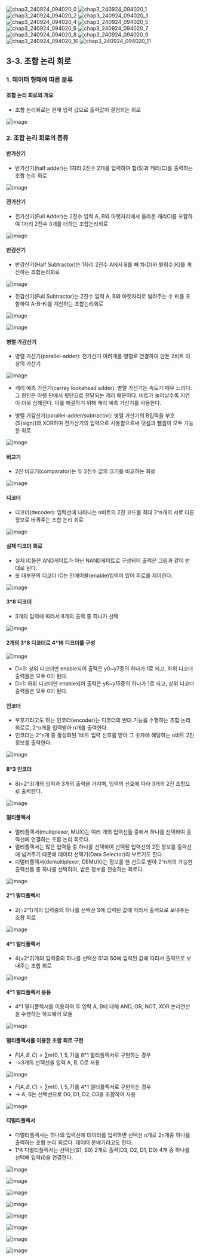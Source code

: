 ![chap3_240924_094020_0](https://github.com/user-attachments/assets/0025b734-8bae-4515-952d-385d0f1885ca)
![chap3_240924_094020_1](https://github.com/user-attachments/assets/a537d6bf-bf0e-4247-b9f8-db8ad87cbca6)
![chap3_240924_094020_2](https://github.com/user-attachments/assets/c46155ac-d2e1-444a-9e55-98a47930b875)
![chap3_240924_094020_3](https://github.com/user-attachments/assets/210d14de-a4eb-4b1f-ab63-f1c74dd86bb4)
![chap3_240924_094020_4](https://github.com/user-attachments/assets/a1153b33-f783-4903-878e-cb275e709318)
![chap3_240924_094020_5](https://github.com/user-attachments/assets/16856f64-6796-4c5c-bc81-aa64e7a1a32a)
![chap3_240924_094020_6](https://github.com/user-attachments/assets/262dd98c-0fab-48e2-bdc1-86c99b9d8f63)
![chap3_240924_094020_7](https://github.com/user-attachments/assets/1ce17201-b780-41f6-9f54-dc7c17ed872e)
![chap3_240924_094020_8](https://github.com/user-attachments/assets/da6ac6ac-b8a5-4e70-8b7f-4da24c38e9d9)
![chap3_240924_094020_9](https://github.com/user-attachments/assets/6d5cfb3d-49a6-45d3-be74-2700396255af)
![chap3_240924_094020_10](https://github.com/user-attachments/assets/b852b870-b14c-4348-bcbb-d4615b827b23)
![chap3_240924_094020_11](https://github.com/user-attachments/assets/929d5b09-a4a0-4232-b911-600783deb508)

## 3-3. 조합 논리 회로

### 1. 데이터 형태에 따른 분류
#### 조합 논리 회로의 개요
* 조합 논리회로는 현재 입력 값으로 출력값이 결정되는 회로

![image](https://github.com/user-attachments/assets/c2690bad-5764-4e43-a234-70d267a4dc29)

### 2. 조합 논리 회로의 종류
#### 반가산기
* 반가산기(half adder)는 1자리 2진수 2개를 입력하여 합(S)과 캐리(C)를 출력하는 조합 논리 회로

![image](https://github.com/user-attachments/assets/c63d0a35-8096-46a1-8ba0-bc6c52bb2603)

#### 전가산기
* 전가산기(Full Adder)는 2진수 입력 A, B와 아랫자리에서 올라온 캐리Ci를 포함하여 1자리 2진수 3개를 더하는 조합논리회로

![image](https://github.com/user-attachments/assets/bb9f5adc-f7d2-4df4-95f8-4792c861784d)

#### 반감산기

* 반감산기(Half Subtractor)는 1자리 2진수 A에서 B를 빼 차(D)와 빌림수(K)를 계산하는 조합논리회로

![image](https://github.com/user-attachments/assets/3ad78d42-3d85-45dc-863f-dac22ba12da3)

* 전감산기(Full Subtractor)는 2진수 입력 A, B와 아랫자리로 빌려주는 수 Ki를 포함하여 A-B-Ki를 계산하는 조합논리회로

![image](https://github.com/user-attachments/assets/1d8b0587-0966-4cc9-87f2-1c206f0b6e7f)

![image](https://github.com/user-attachments/assets/690a87d5-0194-4edb-8697-5de42766a1c1)

#### 병렬 가감산기
* 병렬 가산기(parallel-adder): 전가산기 여려개를 병렬로 연결하여 만든 2비트 이상의 가산기

![image](https://github.com/user-attachments/assets/d6821eec-7457-4715-9de7-a8c6568b3ac2)

* 캐리 예측 가산기(carray lookahead adder): 병렬 가산기는 속도가 매우 느리다. 그 원인은 아랫 단에서 윗단으로 전달되는 캐리 때문이다. 비트가 늘어날수록 지연이 더욱 심해진다. 이를 해결하기 위해 캐리 예측 가산기를 사용한다.

* 병렬 가감산기(parallel-adder/subtractor): 병렬 가산기의 B입력을 부호(S(sign))와 XOR하여 전가산기의 입력으로 사용함으로써 덧셈과 뺄셈이 모두 가능한 회로

![image](https://github.com/user-attachments/assets/c7374c03-18b6-420e-bb2e-95e98579fa42)

#### 비교기
* 2진 비교기(comparator)는 두 2진수 값의 크기를 비교하는 회로

![image](https://github.com/user-attachments/assets/e38d0651-20fc-41b1-b3d4-54332ab22c45)

#### 디코더
* 디코더(decoder): 입력선에 나타나는 n비트의 2진 코드를 최대 2^n개의 서로 다른 정보로 바꿔주는 조합 논리 회로

![image](https://github.com/user-attachments/assets/58706cf2-ca94-4da5-b248-4e53752c813d)

#### 실제 디코더 회로
* 실제 IC들은 AND게이트가 아닌 NAND게이트로 구성되어 출력은 그림과 같이 반대로 된다.
* 또 대부분의 디코더 IC는 인에이블(enable)입력이 있어 회로를 제어한다.

![image](https://github.com/user-attachments/assets/210c75a3-6591-41ce-897e-f270421b828f)

#### 3\*8 디코더
* 3개의 입력에 따라서 8개의 출력 중 하나가 선택

![image](https://github.com/user-attachments/assets/c68139f4-f073-4fe1-b91f-62f245695298)

#### 2개의 3\*8 디코더로 4\*16 디코더를 구성
![image](https://github.com/user-attachments/assets/38799163-635a-4abd-b4b6-69e2befc50b0)

* D=0: 상위 디코더만 enable되어 출력은 y0\~y7중의 하나가 1로 되고, 하위 디코더 출력들은 모두 0이 된다.
* D=1: 하위 디코더만 enable되어 출력은 y8\~y15중의 하나가 1로 되고, 상위 디코더 출력들은 모두 0이 된다.

#### 인코더
* 부호기라고도 하는 인코더(encoder)는 디코더의 반대 기능을 수행하는 조합 논리 회로로, 2^n개를 입력받아 n개를 출력한다.
* 인코더는 2^n개 중 활성화된 1비트 입력 신호를 받아 그 숫자에 해당하는 n비트 2진 정보를 출력한다.

![image](https://github.com/user-attachments/assets/db3ef714-c8bd-4d32-8c61-21506d13b04b)

#### 8\*3 인코더
* 8(=2^3)개의 입력과 3개의 출력을 가지며, 입력의 신호에 따라 3개의 2진 조합으로 출력한다.

![image](https://github.com/user-attachments/assets/4c3d6a91-1335-465e-9033-d73bddd26076)

#### 멀티플렉서
* 멀티플렉서(multiplexer, MUX)는 여러 개의 입력선들 중에서 하나를 선택하여 출력선에 연결하는 조합 논리 회로다.
* 멀티플렉서는 많은 입력들 중 하나를 선택하여 선택된 입력선의 2진 정보를 출력선에 넘겨주기 때문에 데이터 선택기(Data Selector)라 부르기도 한다.
* 디멀티플렉서(demultiplexer, DEMUX)는 정보를 한 선으로 받아 2^n개의 가능한 출력선들 중 하나를 선택하여, 받은 정보를 전송하는 회로다.

![image](https://github.com/user-attachments/assets/1c354fbc-1baf-4b16-a160-66aaf4317091)

#### 2\*1 멀티플렉서
* 2(=2^1)개의 입력중의 하나를 선택선 S에 입력된 값에 따라서 출력으로 보내주는 조합 회로

![image](https://github.com/user-attachments/assets/6918a464-573f-4384-aaed-08bbc3893fa5)

#### 4\*1 멀티플렉서
* 4(=2^2)개의 입력중의 하나를 선택선 S1과 S0에 입력된 값에 따라서 출력으로 보내주는 조합 회로

![image](https://github.com/user-attachments/assets/38937661-6677-4c05-9096-b575e4b02a9f)

#### 4\*1 멀티플렉서 응용
* 4\*1 멀티플렉서를 이용하여 두 입력 A, B에 대해 AND, OR, NOT, XOR 논리연산을 수행하는 하드웨어 모듈

![image](https://github.com/user-attachments/assets/ad9e05d9-308a-4035-af22-ad0ad793c429)

#### 멀티플렉서를 이용한 조합 회로 구현
* $F(A, B, C)=\sum m(0, 1, 5, 7)$을 8\*1 멀티플렉서로 구현하는 경우
* ->3개의 선택선을 입력 A, B, C로 사용

![image](https://github.com/user-attachments/assets/ff8359db-2148-4e6e-806e-962b136b8891)

* $F(A, B, C)=\sum m(0, 1, 5, 7)$를 4\*1 멀티플렉서로 구현하는 경우
* -> A, B는 선택선으로 D0, D1, D2, D3을 조합하여 사용

![image](https://github.com/user-attachments/assets/c34ea5f3-fd0c-40ad-bafd-4e0b694e118e)

#### 디멀티플렉서
* 디멀티플렉서는 하나의 입력선에 데이터를 입력하면 선택선 n개로 2n개중 하나를 출력하는 조합 논리 회로다. 데이터 분배기라고도 한다.
* 1\*4 디멀티플렉서는 선택선(S1, S0) 2개로 출력(D3, D2, D1, D0) 4개 중 하나를 선택해 입력(I)을 연결한다.

![image](https://github.com/user-attachments/assets/b6c972cc-00e0-4907-b9ea-c3229f31bea9)

![image](https://github.com/user-attachments/assets/82cff44a-ca54-486b-bd5f-1b3fa5c6199c)

![image](https://github.com/user-attachments/assets/c6d90131-bf9f-49f1-b17d-3f321aaf7baa)

![image](https://github.com/user-attachments/assets/36f763da-2f02-48d4-bda3-c762e7b75ac3)

![image](https://github.com/user-attachments/assets/4cd76661-7513-4d98-b059-494f0e223a04)

![image](https://github.com/user-attachments/assets/32d05559-e48f-4967-b686-8644cd2d4a79)

![image](https://github.com/user-attachments/assets/f0f9efa4-1d92-400c-a90c-00f93a68d6ee)

![image](https://github.com/user-attachments/assets/89877268-2973-455f-bf12-141f3581eec7)
